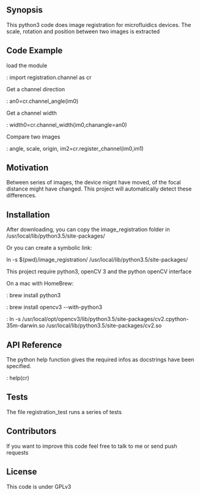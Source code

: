 ## Synopsis

This python3 code does image registration for microfluidics devices. The scale, rotation and position between two images is extracted 

## Code Example
load the module

: import registration.channel as cr

Get a channel direction

: an0=cr.channel_angle(im0)

Get a channel width

: width0=cr.channel_width(im0,chanangle=an0)

Compare two images

: angle, scale, origin, im2=cr.register_channel(im0,im1)

## Motivation

Between series of images, the device mignt have moved, of the focal distance might have changed. 
This project will automatically detect these differences.

## Installation

After downloading, you can copy the image_registration folder in /usr/local/lib/python3.5/site-packages/

Or you can create a symbolic link:

ln -s $(pwd)/image_registration/ /usr/local/lib/python3.5/site-packages/


This project require python3, openCV 3 and the python openCV interface

On a mac with HomeBrew:

: brew install python3

: brew install opencv3 --with-python3

: ln -s /usr/local/opt/opencv3/lib/python3.5/site-packages/cv2.cpython-35m-darwin.so /usr/local/lib/python3.5/site-packages/cv2.so

## API Reference

The python help function gives the required infos as docstrings have been specified.

: help(cr)


## Tests

The file registration_test runs a series of tests

## Contributors

If you want to improve this code feel free to talk to me or send push requests

## License

This code is under GPLv3
